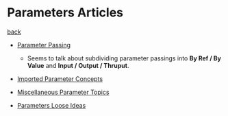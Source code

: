 Parameters Articles
===================

[back](../..)

- [Parameter Passing](parameter-passing.md)

    - Seems to talk about subdividing parameter passings into __By Ref / By Value__ and __Input / Output / Thruput__.

- [Imported Parameter Concepts](imported-parameter-concepts.md)
- [Miscellaneous Parameter Topics](miscellaneous-parameter-topics.md)
- [Parameters Loose Ideas](parameters-loose-ideas.md)